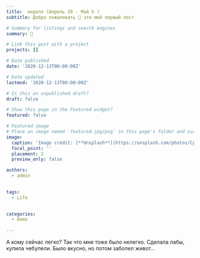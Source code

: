 ```yaml
---
title:  неделя (Апрель 28 - Май 5 )
subtitle: Добро пожаловать 👋 это мой первый пост

# Summary for listings and search engines
summary: 👋 

# Link this post with a project
projects: []

# Date published
date: '2020-12-13T00:00:00Z'

# Date updated
lastmod: '2020-12-13T00:00:00Z'

# Is this an unpublished draft?
draft: false

# Show this page in the Featured widget?
featured: false

# Featured image
# Place an image named `featured.jpg/png` in this page's folder and customize its options here.
image:
  caption: 'Image credit: [**Unsplash**](https://unsplash.com/photos/CpkOjOcXdUY)'
  focal_point: ''
  placement: 2
  preview_only: false

authors:
  - admin
 

tags:
  - Life
 

categories:
  - Demo
 
---
```


А кому сейчас легко? Так что мне тоже было нелегко. Сделала лабы, купила чебупели. Было вкусно, но потом заболел живот...
